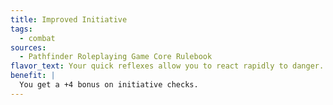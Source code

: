 ```yaml
---
title: Improved Initiative
tags:
  - combat
sources:
  - Pathfinder Roleplaying Game Core Rulebook
flavor_text: Your quick reflexes allow you to react rapidly to danger.
benefit: |
  You get a +4 bonus on initiative checks.
---
```


